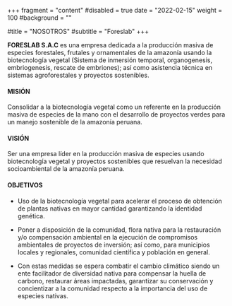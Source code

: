 +++
fragment = "content"
#disabled = true
date = "2022-02-15"
weight = 100
#background = ""

#title = "NOSOTROS"
#subtitle = "Foreslab"
+++

**FORESLAB S.A.C** es una empresa dedicada a la producción masiva de especies forestales, frutales y ornamentales de la amazonía usando la biotecnología vegetal (Sistema de inmersión temporal, organogenesis, embriogenesis, rescate de embriones); así como asistencia técnica en sistemas agroforestales y proyectos sostenibles.

#### **MISIÓN**
Consolidar a la biotecnología vegetal como un referente en la producción masiva de especies de la mano con el desarrollo de proyectos verdes para un manejo sostenible de la amazonía peruana.

#### **VISIÓN**
Ser una empresa líder en la producción masiva de especies usando biotecnología vegetal y proyectos sostenibles que resuelvan la necesidad socioambiental de la amazonía peruana.

#### **OBJETIVOS**

- Uso de la biotecnología vegetal para acelerar el proceso de obtención de plantas nativas en mayor cantidad garantizando la identidad genética.

- Poner a disposición de la comunidad, flora nativa para la restauración y/o compensación ambiental en la ejecución de compromisos ambientales de proyectos de inversión; así como, para municipios locales y regionales, comunidad científica y población en general.

- Con estas medidas se espera combatir el cambio climático siendo un ente facilitador de diversidad nativa para compensar la huella de carbono, restaurar áreas impactadas, garantizar su conservación y concientizar a la comunidad respecto a la importancia del uso de especies nativas.
